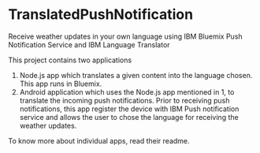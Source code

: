 # TranslatedPushNotification
Receive weather updates in your own language using IBM Bluemix Push Notification Service and IBM Language Translator

This project contains two applications

1. Node.js app which translates a given content into the language chosen.  This app runs in Bluemix.
2. Android application which uses the Node.js app mentioned in 1, to translate the incoming push notifications.  Prior to receiving push notifications, this app register the device with IBM Push notification service and allows the user to chose the language for receiving the weather updates.

To know more about individual apps, read their readme.

